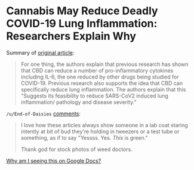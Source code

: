 # Cannabis May Reduce Deadly COVID-19 Lung Inflammation: Researchers Explain Why

Summary of [original article](https://www.forbes.com/sites/emilyearlenbaugh/2020/07/06/cannabis-may-reduce-deadly-covid-19-lung-inflammation-researchers-explain-why/):

> For one thing, the authors explain that previous research has shown that CBD can reduce a number of pro-inflammatory cytokines including IL-6, the one reduced by other drugs being studied for COVID-19. Previous research also supports the idea that CBD can specifically reduce lung inflammation. The authors explain that this "Suggests its feasibility to reduce SARS-CoV2 induced lung inflammation/ pathology and disease severity."

`/u/End-of-Daisies` [comments](https://www.reddit.com/r/worldnews/comments/hvir4n/cannabis_may_reduce_deadly_covid19_lung/):

> I love how these articles always show someone in a lab coat staring intently at bit of bud they're holding in tweezers or a test tube or something, as if to say "Yessss. Yes. *This* is green."  
> 
> Thank god for stock photos of weed doctors.

[Why am I seeing this on Google Docs?](https://docs.google.com/document/d/1Dc6We63vOXIZsc0op-Bt4abqkYjXzOigalQqFxmvvbM/edit?usp=sharing)

